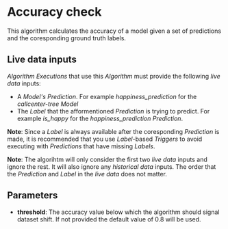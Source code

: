 # Accuracy check
This algorithm calculates the accuracy of a model given a set of predictions and the coresponding ground truth labels.

## Live data inputs
_Algorithm Executions_ that use this _Algorithm_ must provide the following _live data_ inputs:
- A _Model's_ _Prediction_. For example _happiness_prediction_ for the _callcenter-tree_ _Model_
- The _Label_ that the afformentioned _Prediction_ is trying to predict. For example _is_happy_ for the _happiness_prediction_ _Prediction_.

**Note**: Since a _Label_ is always available after the coresponding _Prediction_ is made, it is recommended that you use _Label_-based _Triggers_ to avoid executing with _Predictions_ that have missing _Labels_.

**Note**: The algorihtm will only consider the first two _live data_ inputs and ignore the rest. It will also ignore any _historical data_ inputs. The order that the _Prediction_ and _Label_ in the _live data_ does not matter.

## Parameters
- **threshold**: The accuracy value below which the algorithm should signal dataset shift. If not provided the default value of 0.8 will be used.